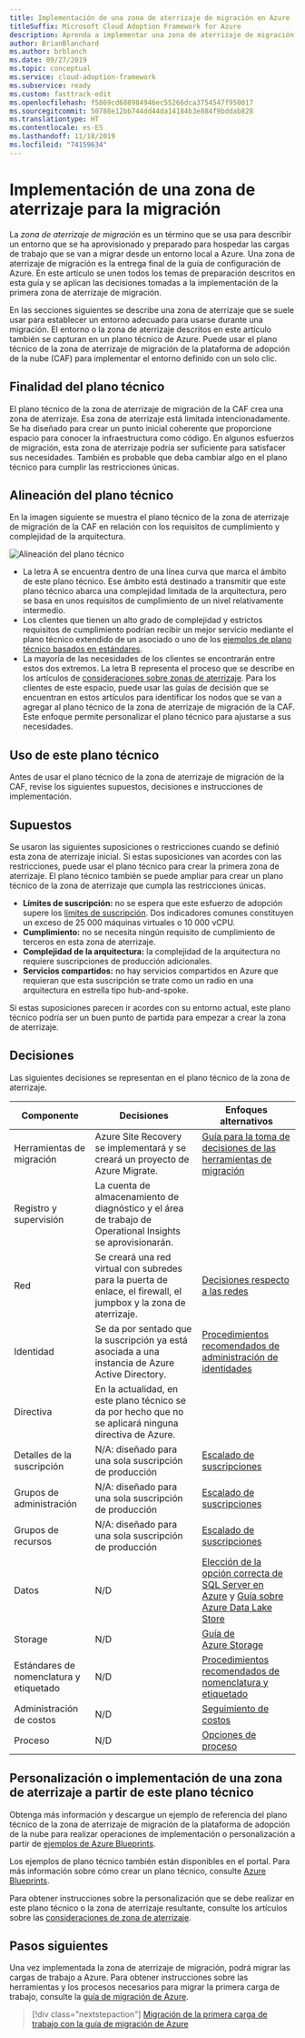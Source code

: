 ```yaml
---
title: Implementación de una zona de aterrizaje de migración en Azure
titleSuffix: Microsoft Cloud Adoption Framework for Azure
description: Aprenda a implementar una zona de aterrizaje de migración en Azure.
author: BrianBlanchard
ms.author: brblanch
ms.date: 09/27/2019
ms.topic: conceptual
ms.service: cloud-adoption-framework
ms.subservice: ready
ms.custom: fasttrack-edit
ms.openlocfilehash: f5869cd688984946ec55266dca3754547f950017
ms.sourcegitcommit: 50788e12bb744dd44da14184b3e884f9bddab828
ms.translationtype: HT
ms.contentlocale: es-ES
ms.lasthandoff: 11/18/2019
ms.locfileid: "74159634"
---
```

# <a name="deploy-a-migration-landing-zone"></a>Implementación de una zona de aterrizaje para la migración

La *zona de aterrizaje de migración* es un término que se usa para describir un entorno que se ha aprovisionado y preparado para hospedar las cargas de trabajo que se van a migrar desde un entorno local a Azure. Una zona de aterrizaje de migración es la entrega final de la guía de configuración de Azure. En este artículo se unen todos los temas de preparación descritos en esta guía y se aplican las decisiones tomadas a la implementación de la primera zona de aterrizaje de migración.

En las secciones siguientes se describe una zona de aterrizaje que se suele usar para establecer un entorno adecuado para usarse durante una migración. El entorno o la zona de aterrizaje descritos en este artículo también se capturan en un plano técnico de Azure. Puede usar el plano técnico de la zona de aterrizaje de migración de la plataforma de adopción de la nube (CAF) para implementar el entorno definido con un solo clic.

## <a name="purpose-of-the-blueprint"></a>Finalidad del plano técnico

El plano técnico de la zona de aterrizaje de migración de la CAF crea una zona de aterrizaje. Esa zona de aterrizaje está limitada intencionadamente. Se ha diseñado para crear un punto inicial coherente que proporcione espacio para conocer la infraestructura como código. En algunos esfuerzos de migración, esta zona de aterrizaje podría ser suficiente para satisfacer sus necesidades. También es probable que deba cambiar algo en el plano técnico para cumplir las restricciones únicas.

## <a name="blueprint-alignment"></a>Alineación del plano técnico

En la imagen siguiente se muestra el plano técnico de la zona de aterrizaje de migración de la CAF en relación con los requisitos de cumplimiento y complejidad de la arquitectura.

![Alineación del plano técnico](../../_images/ready/blueprint-overview.png)

- La letra A se encuentra dentro de una línea curva que marca el ámbito de este plano técnico. Ese ámbito está destinado a transmitir que este plano técnico abarca una complejidad limitada de la arquitectura, pero se basa en unos requisitos de cumplimiento de un nivel relativamente intermedio.
- Los clientes que tienen un alto grado de complejidad y estrictos requisitos de cumplimiento podrían recibir un mejor servicio mediante el plano técnico extendido de un asociado o uno de los [ejemplos de plano técnico basados en estándares](https://docs.microsoft.com/azure/governance/blueprints/samples).
- La mayoría de las necesidades de los clientes se encontrarán entre estos dos extremos. La letra B representa el proceso que se describe en los artículos de [consideraciones sobre zonas de aterrizaje](../considerations/index.md). Para los clientes de este espacio, puede usar las guías de decisión que se encuentran en estos artículos para identificar los nodos que se van a agregar al plano técnico de la zona de aterrizaje de migración de la CAF. Este enfoque permite personalizar el plano técnico para ajustarse a sus necesidades.

## <a name="use-this-blueprint"></a>Uso de este plano técnico

Antes de usar el plano técnico de la zona de aterrizaje de migración de la CAF, revise los siguientes supuestos, decisiones e instrucciones de implementación.

## <a name="assumptions"></a>Supuestos

Se usaron las siguientes suposiciones o restricciones cuando se definió esta zona de aterrizaje inicial. Si estas suposiciones van acordes con las restricciones, puede usar el plano técnico para crear la primera zona de aterrizaje. El plano técnico también se puede ampliar para crear un plano técnico de la zona de aterrizaje que cumpla las restricciones únicas.

- **Límites de suscripción:** no se espera que este esfuerzo de adopción supere los [límites de suscripción](https://docs.microsoft.com/azure/azure-subscription-service-limits). Dos indicadores comunes constituyen un exceso de 25 000 máquinas virtuales o 10 000 vCPU.
- **Cumplimiento:** no se necesita ningún requisito de cumplimiento de terceros en esta zona de aterrizaje.
- **Complejidad de la arquitectura:** la complejidad de la arquitectura no requiere suscripciones de producción adicionales.
- **Servicios compartidos:** no hay servicios compartidos en Azure que requieran que esta suscripción se trate como un radio en una arquitectura en estrella tipo hub-and-spoke.

Si estas suposiciones parecen ir acordes con su entorno actual, este plano técnico podría ser un buen punto de partida para empezar a crear la zona de aterrizaje.

## <a name="decisions"></a>Decisiones

Las siguientes decisiones se representan en el plano técnico de la zona de aterrizaje.

| Componente | Decisiones | Enfoques alternativos |
|---------|---------|---------|
|Herramientas de migración|Azure Site Recovery se implementará y se creará un proyecto de Azure Migrate.|[Guía para la toma de decisiones de las herramientas de migración](../../decision-guides/migrate-decision-guide/index.md)|
|Registro y supervisión|La cuenta de almacenamiento de diagnóstico y el área de trabajo de Operational Insights se aprovisionarán.|         |
|Red|Se creará una red virtual con subredes para la puerta de enlace, el firewall, el jumpbox y la zona de aterrizaje.|[Decisiones respecto a las redes](../considerations/networking-options.md)|
|Identidad|Se da por sentado que la suscripción ya está asociada a una instancia de Azure Active Directory.|[Procedimientos recomendados de administración de identidades](https://docs.microsoft.com/azure/security/azure-security-identity-management-best-practices?toc=https://docs.microsoft.com/azure/cloud-adoption-framework/toc.json&bc=https://docs.microsoft.com/azure/cloud-adoption-framework/_bread/toc.json)         |
|Directiva|En la actualidad, en este plano técnico se da por hecho que no se aplicará ninguna directiva de Azure.|         |
|Detalles de la suscripción|N/A: diseñado para una sola suscripción de producción|[Escalado de suscripciones](../azure-best-practices/scaling-subscriptions.md)|
|Grupos de administración|N/A: diseñado para una sola suscripción de producción|[Escalado de suscripciones](../azure-best-practices/scaling-subscriptions.md)         |
|Grupos de recursos|N/A: diseñado para una sola suscripción de producción|[Escalado de suscripciones](../azure-best-practices/scaling-subscriptions.md)         |
|Datos|N/D|[Elección de la opción correcta de SQL Server en Azure](https://docs.microsoft.com/azure/sql-database/sql-database-paas-vs-sql-server-iaas) y [Guía sobre Azure Data Lake Store](https://docs.microsoft.com/azure/architecture/guide/technology-choices/data-store-overview) |
|Storage|N/D|[Guía de Azure Storage](../considerations/storage-options.md)         |
|Estándares de nomenclatura y etiquetado|N/D|[Procedimientos recomendados de nomenclatura y etiquetado](../azure-best-practices/naming-and-tagging.md)         |
|Administración de costos|N/D|[Seguimiento de costos](../azure-best-practices/track-costs.md)|
|Proceso|N/D|[Opciones de proceso](../considerations/compute-options.md)|

## <a name="customize-or-deploy-a-landing-zone-from-this-blueprint"></a>Personalización o implementación de una zona de aterrizaje a partir de este plano técnico

Obtenga más información y descargue un ejemplo de referencia del plano técnico de la zona de aterrizaje de migración de la plataforma de adopción de la nube para realizar operaciones de implementación o personalización a partir de [ejemplos de Azure Blueprints](https://docs.microsoft.com/azure/governance/blueprints/samples).

Los ejemplos de plano técnico también están disponibles en el portal. Para más información sobre cómo crear un plano técnico, consulte [Azure Blueprints](./govern-org-compliance.md?tabs=azureblueprints#create-a-blueprint).

Para obtener instrucciones sobre la personalización que se debe realizar en este plano técnico o la zona de aterrizaje resultante, consulte los artículos sobre las [consideraciones de zona de aterrizaje](../considerations/index.md).

## <a name="next-steps"></a>Pasos siguientes

Una vez implementada la zona de aterrizaje de migración, podrá migrar las cargas de trabajo a Azure.
Para obtener instrucciones sobre las herramientas y los procesos necesarios para migrar la primera carga de trabajo, consulte la [guía de migración de Azure](../../migrate/azure-migration-guide/index.md).

> [!div class="nextstepaction"]
> [Migración de la primera carga de trabajo con la guía de migración de Azure](../../migrate/azure-migration-guide/index.md)
